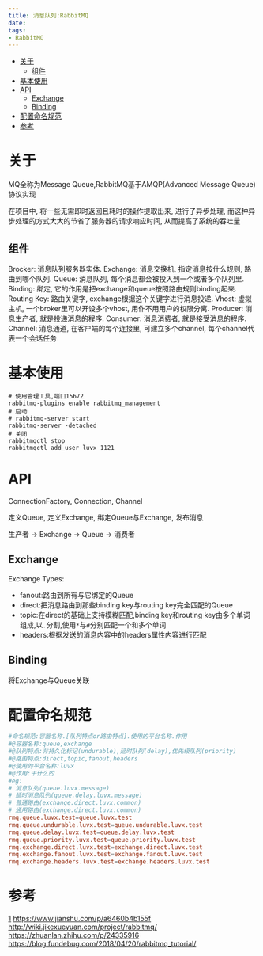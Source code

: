```yaml
---
title: 消息队列:RabbitMQ
date: 
tags:
- RabbitMQ
---
```

<!-- TOC -->

- [关于](#关于)
    - [组件](#组件)
- [基本使用](#基本使用)
- [API](#api)
    - [Exchange](#exchange)
    - [Binding](#binding)
- [配置命名规范](#配置命名规范)
- [参考](#参考)

<!-- /TOC -->

# 关于

MQ全称为Message Queue,RabbitMQ基于AMQP(Advanced Message Queue)协议实现

在项目中, 将一些无需即时返回且耗时的操作提取出来, 进行了异步处理, 而这种异步处理的方式大大的节省了服务器的请求响应时间, 从而提高了系统的吞吐量

## 组件

Brocker: 消息队列服务器实体.
Exchange: 消息交换机, 指定消息按什么规则, 路由到哪个队列.
Queue: 消息队列, 每个消息都会被投入到一个或者多个队列里.
Binding: 绑定, 它的作用是把exchange和queue按照路由规则binding起来.
Routing Key: 路由关键字, exchange根据这个关键字进行消息投递.
Vhost: 虚拟主机, 一个broker里可以开设多个vhost, 用作不用用户的权限分离.
Producer: 消息生产者, 就是投递消息的程序.
Consumer: 消息消费者, 就是接受消息的程序.
Channel: 消息通道, 在客户端的每个连接里, 可建立多个channel, 每个channel代表一个会话任务

# 基本使用

```shell
# 使用管理工具,端口15672
rabbitmq-plugins enable rabbitmq_management
# 启动
# rabbitmq-server start
rabbitmq-server -detached
# 关闭
rabbitmqctl stop
rabbitmqctl add_user luvx 1121
```


# API

ConnectionFactory, Connection, Channel

定义Queue, 定义Exchange, 绑定Queue与Exchange, 发布消息

生产者 -> Exchange -> Queue -> 消费者

## Exchange

Exchange Types:
* fanout:路由到所有与它绑定的Queue
* direct:把消息路由到那些binding key与routing key完全匹配的Queue
* topic:在direct的基础上支持模糊匹配,binding key和routing key由多个单词组成,以`.`分割,使用`*`与`#`分别匹配一个和多个单词
* headers:根据发送的消息内容中的headers属性内容进行匹配

## Binding

将Exchange与Queue关联


# 配置命名规范

```conf
#命名规范:容器名称.[队列特点or路由特点].使用的平台名称.作用
#@容器名称:queue,exchange
#@队列特点:非持久化标记(undurable),延时队列(delay),优先级队列(priority)
#@路由特点:direct,topic,fanout,headers
#@使用的平台名称:luvx
#@作用:干什么的
#eg:
# 消息队列(queue.luvx.message)
# 延时消息队列(queue.delay.luvx.message)
# 普通路由(exchange.direct.luvx.common)
# 通用路由(exchange.direct.luvx.common)
rmq.queue.luvx.test=queue.luvx.test
rmq.queue.undurable.luvx.test=queue.undurable.luvx.test
rmq.queue.delay.luvx.test=queue.delay.luvx.test
rmq.queue.priority.luvx.test=queue.priority.luvx.test
rmq.exchange.direct.luvx.test=exchange.direct.luvx.test
rmq.exchange.fanout.luvx.test=exchange.fanout.luvx.test
rmq.exchange.headers.luvx.test=exchange.headers.luvx.test
```

# 参考

[1](https://blog.csdn.net/lyhkmm/article/details/78775369)
https://www.jianshu.com/p/a6460b4b155f
http://wiki.jikexueyuan.com/project/rabbitmq/
https://zhuanlan.zhihu.com/p/24335916
https://blog.fundebug.com/2018/04/20/rabbitmq_tutorial/